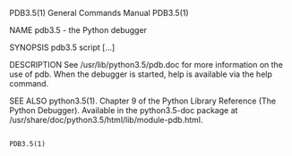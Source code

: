PDB3.5(1)                                                                                General Commands Manual                                                                                PDB3.5(1)

NAME
       pdb3.5 - the Python debugger

SYNOPSIS
       pdb3.5 script [...]

DESCRIPTION
       See /usr/lib/python3.5/pdb.doc for more information on the use of pdb.  When the debugger is started, help is available via the help command.

SEE ALSO
       python3.5(1). Chapter 9 of the Python Library Reference (The Python Debugger). Available in the python3.5-doc package at /usr/share/doc/python3.5/html/lib/module-pdb.html.

                                                                                                                                                                                                PDB3.5(1)
